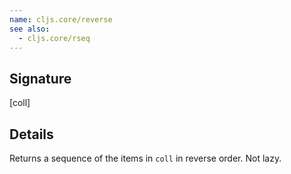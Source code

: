 ```yaml
---
name: cljs.core/reverse
see also:
  - cljs.core/rseq
---
```


## Signature
[coll]


## Details

Returns a sequence of the items in `coll` in reverse order. Not lazy.
